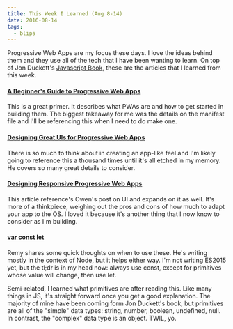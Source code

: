```yaml
---
title: This Week I Learned (Aug 8-14)
date: 2016-08-14
tags:
  - blips
---
```


Progressive Web Apps are my focus these days. I love the ideas behind them and they use all of the tech that I have been wanting to learn. On top of Jon Duckett's [Javascript Book](http://www.javascriptbook.com), these are the articles that I learned from this week.

#### [A Beginner's Guide to Progressive Web Apps](https://www.smashingmagazine.com/2016/08/a-beginners-guide-to-progressive-web-apps/)

This is a great primer. It describes what PWAs are and how to get started in building them. The biggest takeaway for me was the details on the manifest file and I'll be referencing this when I need to do make one.

#### [Designing Great UIs for Progressive Web Apps](https://medium.com/@owencm/designing-great-uis-for-progressive-web-apps-dd38c1d20f7#.pejusrz5a)

There is so much to think about in creating an app-like feel and I'm likely going to reference this a thousand times until it's all etched in my memory. He covers so many great details to consider.

#### [Designing Responsive Progressive Web Apps](https://cloudfour.com/thinks/designing-responsive-progressive-web-apps)

This article reference's Owen's post on UI and expands on it as well. It's more of a thinkpiece, weighing out the pros and cons of how much to adapt your app to the OS. I loved it because it's another thing that I now know to consider as I'm building.

#### [var const let](https://remysharp.com/2016/08/09/var-const-let)

Remy shares some quick thoughts on when to use these. He's writing mostly in the context of Node, but it helps either way. I'm not writing ES2015 yet, but the tl;dr is in my head now: always use const, except for primitives whose value will change, then use let.

Semi-related, I learned what primitives are after reading this. Like many things in JS, it's straight forward once you get a good explanation. The majority of mine have been coming form Jon Duckett's book, but primitives are all of the "simple" data types: string, number, boolean, undefined, null. In contrast, the "complex" data type is an object. TWIL, yo.